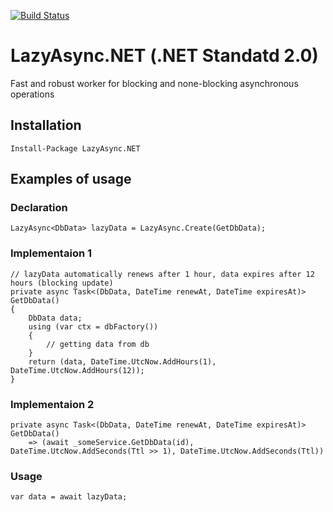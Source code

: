 [![Build Status](https://travis-ci.org/zhekaby/LazyAsync.NET.svg?branch=master)](https://travis-ci.org/zhekaby/LazyAsync.NET)
# LazyAsync.NET (.NET Standatd 2.0)
Fast and robust worker for blocking and none-blocking asynchronous operations
## Installation
```
Install-Package LazyAsync.NET
```
## Examples of usage
### Declaration
```
LazyAsync<DbData> lazyData = LazyAsync.Create(GetDbData);
```
### Implementaion 1
```
// lazyData automatically renews after 1 hour, data expires after 12 hours (blocking update)
private async Task<(DbData, DateTime renewAt, DateTime expiresAt)> GetDbData()
{
    DbData data;
    using (var ctx = dbFactory()) 
    {
        // getting data from db
    }
    return (data, DateTime.UtcNow.AddHours(1), DateTime.UtcNow.AddHours(12));
}
```
### Implementaion 2
```
private async Task<(DbData, DateTime renewAt, DateTime expiresAt)> GetDbData()
    => (await _someService.GetDbData(id), DateTime.UtcNow.AddSeconds(Ttl >> 1), DateTime.UtcNow.AddSeconds(Ttl))

```
### Usage

```
var data = await lazyData;
```